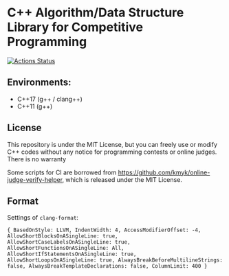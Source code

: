 # C++ Algorithm/Data Structure Library for Competitive Programming

[![Actions Status](https://github.com/rsm9/cplib-cpp/workflows/verify/badge.svg)](https://github.com/rsm9/cplib-cpp/actions)

## Environments:

- C++17 (g++ / clang++)
- C++11 (g++)

## License

This repository is under the MIT License, but you can freely use or modify C++ codes without any notice for programming contests or online judges. There is no warranty

Some scripts for CI are borrowed from https://github.com/kmyk/online-judge-verify-helper, which is released under the MIT License.

## Format

Settings of `clang-format`:

```
{ BasedOnStyle: LLVM, IndentWidth: 4, AccessModifierOffset: -4, AllowShortBlocksOnASingleLine: true, AllowShortCaseLabelsOnASingleLine: true, AllowShortFunctionsOnASingleLine: All, AllowShortIfStatementsOnASingleLine: true, AllowShortLoopsOnASingleLine: true, AlwaysBreakBeforeMultilineStrings: false, AlwaysBreakTemplateDeclarations: false, ColumnLimit: 400 }
```

